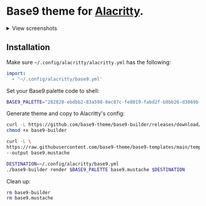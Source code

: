 # Base9 theme for [Alacritty](https://github.com/alacritty/alacritty).


<details >
<summary>View screenshots</summary>
282828-ebdbb2-83a598-8ec07c-fe8019-fabd2f-b8bb26-d3869b-fb4934
<img src="https://user-images.githubusercontent.com/2196866/180703789-8fa6c00a-e91f-4e69-ab8e-8d0084da9dd0.png"/>
</details>

## Installation


Make sure `~/.config/alacritty/alacritty.yml` has the following:
```yaml
import:
  - '~/.config/alacritty/base9.yml'
```


Set your Base9 palette code to shell:
```bash
BASE9_PALETTE="282828-ebdbb2-83a598-8ec07c-fe8019-fabd2f-b8bb26-d3869b-fb4934"
```

Generate theme and copy to Alacritty's config:
```bash
curl -L https://github.com/base9-theme/base9-builder/releases/download/0.1/base9-builder --output base9-builder
chmod +x base9-builder

curl -L \
https://raw.githubusercontent.com/base9-theme/base9-templates/main/templates/alacritty&#x2F;default.yml.mustache \
--output base9.mustache

DESTINATION=~/.config/alacritty/base9.yml
./base9-builder render $BASE9_PALETTE base9.mustache $DESTINATION
```

Clean up:
```bash
rm base9-builder
rm base9.mustache
```


